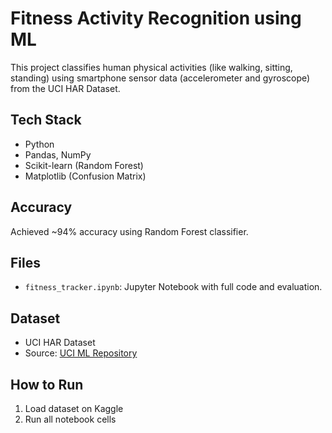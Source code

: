 # Fitness Activity Recognition using ML

This project classifies human physical activities (like walking, sitting, standing) using smartphone sensor data (accelerometer and gyroscope) from the UCI HAR Dataset.

## Tech Stack
- Python
- Pandas, NumPy
- Scikit-learn (Random Forest)
- Matplotlib (Confusion Matrix)

## Accuracy
Achieved ~94% accuracy using Random Forest classifier.

## Files
- `fitness_tracker.ipynb`: Jupyter Notebook with full code and evaluation.

## Dataset
- UCI HAR Dataset  
- Source: [UCI ML Repository](https://archive.ics.uci.edu/ml/datasets/human+activity+recognition+using+smartphones)

## How to Run
1. Load dataset on Kaggle
2. Run all notebook cells
